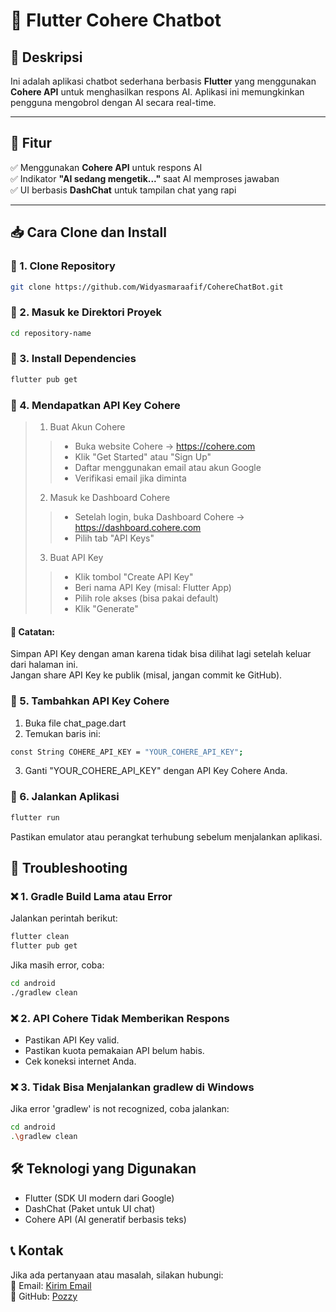 # 🚀 Flutter Cohere Chatbot

## 📌 Deskripsi
Ini adalah aplikasi chatbot sederhana berbasis **Flutter** yang menggunakan **Cohere API** untuk menghasilkan respons AI. Aplikasi ini memungkinkan pengguna mengobrol dengan AI secara real-time.

---

## 🎯 Fitur
✅ Menggunakan **Cohere API** untuk respons AI  
✅ Indikator **"AI sedang mengetik..."** saat AI memproses jawaban  
✅ UI berbasis **DashChat** untuk tampilan chat yang rapi  

---

## 📥 Cara Clone dan Install

### 🔹 1. Clone Repository
```sh
git clone https://github.com/Widyasmaraafif/CohereChatBot.git
```

### 🔹 2. Masuk ke Direktori Proyek
```sh
cd repository-name
```

### 🔹 3. Install Dependencies
```sh
flutter pub get
```
### 🔹 4. Mendapatkan API Key Cohere
> 1. Buat Akun Cohere
>> - Buka website Cohere -> https://cohere.com  
>> - Klik "Get Started" atau "Sign Up"  
>> - Daftar menggunakan email atau akun Google  
>> - Verifikasi email jika diminta
> 2. Masuk ke Dashboard Cohere
>> - Setelah login, buka Dashboard Cohere -> https://dashboard.cohere.com
>> - Pilih tab "API Keys"
> 3. Buat API Key
>> - Klik tombol "Create API Key"  
>> - Beri nama API Key (misal: Flutter App)  
>> - Pilih role akses (bisa pakai default)  
>> - Klik "Generate"  
#### 📌 Catatan:
Simpan API Key dengan aman karena tidak bisa dilihat lagi setelah keluar dari halaman ini.  
Jangan share API Key ke publik (misal, jangan commit ke GitHub).
### 🔹 5. Tambahkan API Key Cohere
1. Buka file chat_page.dart
2. Temukan baris ini:
```sh
const String COHERE_API_KEY = "YOUR_COHERE_API_KEY";
```
3. Ganti "YOUR_COHERE_API_KEY" dengan API Key Cohere Anda.

### 🔹 6. Jalankan Aplikasi
```sh
flutter run
```
Pastikan emulator atau perangkat terhubung sebelum menjalankan aplikasi.
## 🔧 Troubleshooting
### ❌ 1. Gradle Build Lama atau Error

Jalankan perintah berikut:

```sh
flutter clean
flutter pub get
```

Jika masih error, coba:


```sh
cd android
./gradlew clean
```

### ❌ 2. API Cohere Tidak Memberikan Respons

- Pastikan API Key valid.  
- Pastikan kuota pemakaian API belum habis.  
- Cek koneksi internet Anda.  

### ❌ 3. Tidak Bisa Menjalankan gradlew di Windows

Jika error 'gradlew' is not recognized, coba jalankan:

```sh
cd android
.\gradlew clean
```
## 🛠 Teknologi yang Digunakan

- Flutter (SDK UI modern dari Google)  
- DashChat (Paket untuk UI chat)  
- Cohere API (AI generatif berbasis teks)

## 📞 Kontak

Jika ada pertanyaan atau masalah, silakan hubungi:  
📧 Email: [Kirim Email](https://mail.google.com/mail/?view=cm&fs=1&to=widyasmaraanr25@gmail.com&su=Tanya%20Dong&body=Aku%20punya%20trouble%20di%20)  
🔗 GitHub: [Pozzy](https://github.com/Widyasmaraafif)